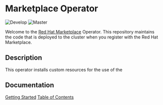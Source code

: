 # Marketplace Operator

![Develop](https://github.com/redhat-marketplace/redhat-marketplace-operator/workflows/Go/badge.svg?branch=develop)
![Master](https://github.com/redhat-marketplace/redhat-marketplace-operator/workflows/Test/badge.svg?branch=master)

Welcome to the [Red Hat Marketplace](https://marketplace.redhat.com) Operator. This repository maintains the code that is deployed to the cluster when you register with the Red Hat Marketplace.

## Description

This operator installs custom resources for the use of the

## Documentation

[Getting Started](docs/getting-started.md)
[Table of Contents](docs/table-of-contents.md)

